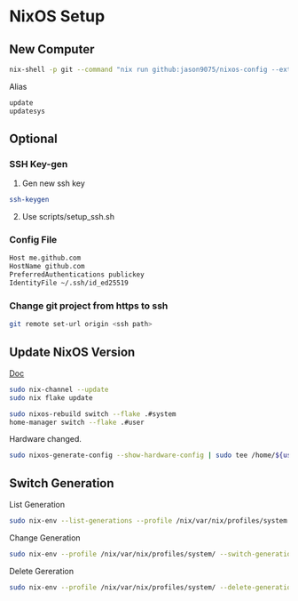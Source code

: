 # NixOS Setup

## New Computer

```bash
nix-shell -p git --command "nix run github:jason9075/nixos-config --extra-experimental-features nix-command --extra-experimental-features flakes"
```

Alias

```bash
update
updatesys
```

## Optional

### SSH Key-gen

1. Gen new ssh key

```bash
ssh-keygen
```

2. Use scripts/setup_ssh.sh

### Config File

```bash
Host me.github.com
HostName github.com
PreferredAuthentications publickey
IdentityFile ~/.ssh/id_ed25519
```

### Change git project from https to ssh

```bash
git remote set-url origin <ssh path>
```

## Update NixOS Version

[Doc](https://nixos.org/manual/nixos/stable/index.html#sec-upgrading)

```bash
sudo nix-channel --update
sudo nix flake update

sudo nixos-rebuild switch --flake .#system
home-manager switch --flake .#user
```

Hardware changed.
```bash
sudo nixos-generate-config --show-hardware-config | sudo tee /home/${username}/nixos-config/machines/${machine}/hardware-configuration.nix > /dev/null
```

## Switch Generation

List Generation

```bash
sudo nix-env --list-generations --profile /nix/var/nix/profiles/system
```

Change Generation

```bash
sudo nix-env --profile /nix/var/nix/profiles/system/ --switch-generation <number>
```

Delete Gereration

```bash
sudo nix-env --profile /nix/var/nix/profiles/system/ --delete-generations <number>
```
